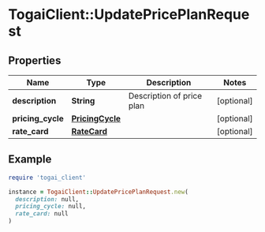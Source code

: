 # TogaiClient::UpdatePricePlanRequest

## Properties

| Name | Type | Description | Notes |
| ---- | ---- | ----------- | ----- |
| **description** | **String** | Description of price plan | [optional] |
| **pricing_cycle** | [**PricingCycle**](PricingCycle.md) |  | [optional] |
| **rate_card** | [**RateCard**](RateCard.md) |  | [optional] |

## Example

```ruby
require 'togai_client'

instance = TogaiClient::UpdatePricePlanRequest.new(
  description: null,
  pricing_cycle: null,
  rate_card: null
)
```


